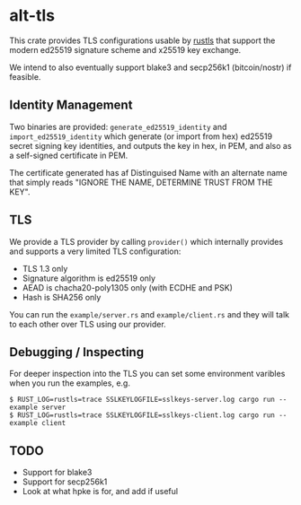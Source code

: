 # alt-tls

This crate provides TLS configurations usable by [rustls](https://crates.io/crates/rustls)
that support the modern ed25519 signature scheme and x25519 key exchange.

We intend to also eventually support blake3 and secp256k1 (bitcoin/nostr) if feasible.

## Identity Management

Two binaries are provided: `generate_ed25519_identity` and `import_ed25519_identity`
which generate (or import from hex) ed25519 secret signing key identities, and outputs
the key in hex, in PEM, and also as a self-signed certificate in PEM.

The certificate generated has af Distinguised Name with an alternate name
that simply reads "IGNORE THE NAME, DETERMINE TRUST FROM THE KEY".

## TLS

We provide a TLS provider by calling `provider()` which internally provides and
supports a very limited TLS configuration:

* TLS 1.3 only
* Signature algorithm is ed25519 only
* AEAD is chacha20-poly1305 only (with ECDHE and PSK)
* Hash is SHA256 only

You can run the `example/server.rs` and `example/client.rs` and they will talk to
each other over TLS using our provider.

## Debugging / Inspecting

For deeper inspection into the TLS you can set some environment varibles when you run
the examples, e.g.

```
$ RUST_LOG=rustls=trace SSLKEYLOGFILE=sslkeys-server.log cargo run --example server
$ RUST_LOG=rustls=trace SSLKEYLOGFILE=sslkeys-client.log cargo run --example client
```

## TODO

* Support for blake3
* Support for secp256k1
* Look at what hpke is for, and add if useful
